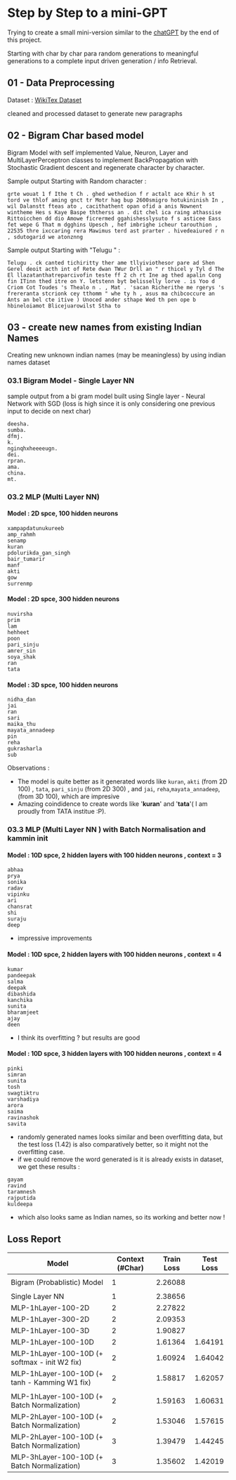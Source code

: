 # Step by Step to a mini-GPT

Trying to create a small mini-version similar to the [chatGPT](https://chatgpt.com/) by the end of this project.

Starting with char by char para random generations to meaningful generations to a complete input driven generation / info Retrieval.

## 01 - Data Preprocessing

Dataset : [WikiTex Dataset](https://huggingface.co/datasets/Salesforce/wikitext) 

cleaned and processed dataset to generate new paragraphs

## 02 - Bigram Char based model

Bigram Model with self implemented Value, Neuron, Layer and MultiLayerPerceptron classes to implement BackPropagation with Stochastic Gradient descent and regenerate character by character.

Sample output Starting with Random character : 
```
grte wouat 1 f Ithe t Ch . ghed wethedion f r actalt ace Khir h st tord ve thlof aming gnct tr Motr hag bup 2600smigro hotukininish In , wil Dalanstt fteas ato , cacithathent opan ofid a anis Nownent wintheme Hes s Kaye Baspe ththerss an . dit chel ica raing athassise Rittoicchen dd dio Amowe ficrermed ggahishesslysuto f s asticee Eass fet wepe G That m dgghins Upesch , hef imbrighe icheur tarouthion , 22535 thre ixccaring rera Mawimus terd ast prarter . hivedeaiured r n , sdutogarid we atonznng
```

Sample output Starting with "Telugu " : 
```
Telugu . ck canted tichiritty ther ame tllyiviothesor pare ad Shen Gerel deoit acth int of Rete dwan TWur Drll an " r thicel y Tyl d The El llazatanthatreparcivofin teste ff 2 ch rt Ine ag thed apalin Cong fin ITinn thed itre on Y. letstenn byt belisselly lorve . is Yoo d Criom Cot Toudes 's Thealo n . , Mat . 'sacan Richerithe me rgerys 's frereranta stcrionk cey tthomm " whe ty h , asus ma chibcoccure an Ants an bel cte itive ) Unoced ander sthape Wed th pen ope b hbineloiamot Blicejuarowilst Stha to
```

## 03 - create new names from existing Indian Names

Creating new unknown indian names (may be meaningless) by using indian names dataset

### 03.1 Bigram Model - Single Layer NN

sample output from a bi gram model built using Single layer - Neural Network with SGD (loss is high since it is only considering one previous input to decide on next char)

```
deesha.
sumba.
dfmj.
k.
nginqhxheeeeugn.
dei.
rpran.
ama.
china.
mt.
```

### 03.2 MLP (Multi Layer NN)

#### Model : 2D spce, 100 hidden neurons
```
xampapdatunukureeb
amp_rahmh
senamp
kuran
pdolurikda_gan_singh
bair_tumarir
manf
akti
gow
surrenmp
```
#### Model : 2D spce, 300 hidden neurons
```
nuvirsha
prim
lam
hehheet
poon
pari_sinju
amrer_sin
soya_shak
ran
tata
```
#### Model : 3D spce, 100 hidden neurons
```
nidha_dan
jai
ran
sari
maika_thu
mayata_annadeep
pin
reha
gukrasharla
sub
```


Observations :
* The model is quite better as it generated words like `kuran`, `akti` (from 2D 100) , `tata`, `pari_sinju` (from 2D 300) , and  `jai`, `reha`,`mayata_annadeep`, (from 3D 100), which are impresive 
* Amazing coindidence to create words like '**kuran**' and '**tata**'( I am proudly from TATA institue :P).


### 03.3 MLP (Multi Layer NN ) with Batch Normalisation and kammin init

#### Model : 10D spce, 2 hidden layers with 100 hidden neurons , context = 3 
```
abhaa
prya
sonika
radav
vipinku
ari
chansrat
shi
suraju
deep
```

* impressive improvements 

#### Model : 10D spce, 2 hidden layers with 100 hidden neurons , context = 4
```
kumar
pandeepak
salma
deepak
dibashida
kanchika
sunita
bharamjeet
ajay
deen
```

* I think its overfitting ? but results are good

#### Model : 10D spce, 3 hidden layers with 100 hidden neurons , context = 4
```
pinki
simran
sunita
tosh
swagtiktru
varshadiya
arora
saima
ravinashok
savita
```
* randomly generated names looks similar and been overfitting data, but the test loss (1.42) is also comparatively better, so it might not the overfitting case.
*  if we could remove the word generated is it is already exists in dataset, we get these results :
```
gayam
ravind
taramnesh
rajputida
kuldeepa
```
* which also looks same as Indian names, so its working and better now !

## Loss Report

| Model   | Context (#Char) | Train Loss | Test Loss |
| ---------------- | ----- | --------- | --------- | 
||||
| Bigram (Probablistic) Model | 1 | 2.26088 | |
||||
| Single Layer NN | 1 | 2.38656 | |
| MLP-1hLayer-100-2D | 2 | 2.27822 | |
| MLP-1hLayer-300-2D | 2 | 2.09353 | |
| MLP-1hLayer-100-3D | 2 | 1.90827 | |
| MLP-1hLayer-100-10D | 2 | 1.61364 | 1.64191 |
| MLP-1hLayer-100-10D (+ softmax - init W2 fix) | 2 | 1.60924 | 1.64042 |
| MLP-1hLayer-100-10D (+ tanh - Kamming W1 fix) | 2 | 1.58817 | 1.62057 |
||||
| MLP-1hLayer-100-10D (+ Batch Normalization) | 2 | 1.59163 | 1.60631 |
| MLP-2hLayer-100-10D (+ Batch Normalization) | 2 | 1.53046 | 1.57615 |
| MLP-2hLayer-100-10D (+ Batch Normalization) | 3 | 1.39479 | 1.44245 |
| MLP-3hLayer-100-10D (+ Batch Normalization) | 3 | 1.35602 | 1.42019 |

